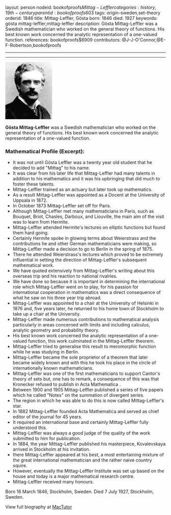 layout: person
nodeid: bookofproofs$Mittag-Leffler
categories: history,19th-century
parentid: bookofproofs$603
tags: origin-sweden,set-theory
orderid: 1846
title: Mittag-Leffler, Gösta
born: 1846
died: 1927
keywords: gösta mittag-leffler,mittag-leffler
description: Gösta Mittag-Leffler was a Swedish mathematician who worked on the general theory of functions. His best known work concerned the analytic representation of a one-valued function.
references: bookofproofs$6909
contributors: @J-J-O'Connor,@E-F-Robertson,bookofproofs

---



---

![Mittag-Leffler.jpg](https://github.com/bookofproofs/bookofproofs.github.io/blob/main/_sources/_assets/images/portraits/Mittag-Leffler.jpg?raw=true)

**Gösta Mittag-Leffler** was a Swedish mathematician who worked on the general theory of functions. His best known work concerned the analytic representation of a one-valued function.

### Mathematical Profile (Excerpt):
* It was not until Gösta Leffler was a twenty year old student that he decided to add "Mittag" to his name.
* It was clear from his later life that Mittag-Leffler had many talents in addition to his mathematics and it was his upbringing that did much to foster these talents.
* Mittag-Leffler trained as an actuary but later took up mathematics.
* As a result Mittag-Leffler was appointed as a Docent at the University of Uppsala in 1872.
* In October 1873 Mittag-Leffler set off for Paris.
* Although Mittag-Leffler met many mathematicians in Paris, such as Bouquet, Briot, Chasles, Darboux, and Liouville, the main aim of the visit was to learn from Hermite.
* Mittag-Leffler attended Hermite's lectures on elliptic functions but found them hard going.
* Certainly Hermite spoke in glowing terms about Weierstrass and the contributions he and other German mathematicians were making, so Mittag-Leffler made a decision to go to Berlin in the spring of 1875.
* There he attended Weierstrass's lectures which proved to be extremely influential in setting the direction of Mittag-Leffler's subsequent mathematical work.
* We have quoted extensively from Mittag-Leffler's writing about this overseas trip and his reaction to national rivalries.
* We have done so because it is important in determining the international role which Mittag-Leffler went on to play, for his passion for international cooperation in mathematics was a direct consequence of what he saw on his three year trip abroad.
* Mittag-Leffler was appointed to a chair at the University of Helsinki in 1876 and, five years later, he returned to his home town of Stockholm to take up a chair at the University.
* Mittag-Leffler made numerous contributions to mathematical analysis particularly in areas concerned with limits and including calculus, analytic geometry and probability theory.
* His best known work concerned the analytic representation of a one-valued function, this work culminated in the Mittag-Leffler theorem.
* Mittag-Leffler tried to generalise this result to meromorphic function while he was studying in Berlin.
* Mittag-Leffler became the sole proprietor of a theorem that later became widely known and with this he took his place in the circle of internationally known mathematicians.
* Mittag-Leffler was one of the first mathematicians to support Cantor's theory of sets but, one has to remark, a consequence of this was that Kronecker refused to publish in Acta Mathematica .
* Between 1900 and 1905 Mittag-Leffler published a series of five papers which he called "Notes" on the summation of divergent series.
* The region in which he was able to do this is now called Mittag-Leffler's star.
* In 1882 Mittag-Leffler founded Acta Mathematica and served as chief editor of the journal for 45 years.
* It required an international base and certainly Mittag-Leffler fully understood this.
* Mittag-Leffler was always a good judge of the quality of the work submitted to him for publication.
* In 1884, the year Mittag-Leffler published his masterpiece, Kovalevskaya arrived in Stockholm at his invitation.
* there Mittag-Leffler appeared at his best, a most entertaining mixture of the great international mathematician and the rather naive country squire.
* However, eventually the Mittag-Leffler Institute was set up based on the house and today is a major mathematical research centre.
* Mittag-Leffler received many honours.

Born 16 March 1846, Stockholm, Sweden. Died 7 July 1927, Stockholm, Sweden.

View full biography at [MacTutor](https://mathshistory.st-andrews.ac.uk/Biographies/Mittag-Leffler/)
